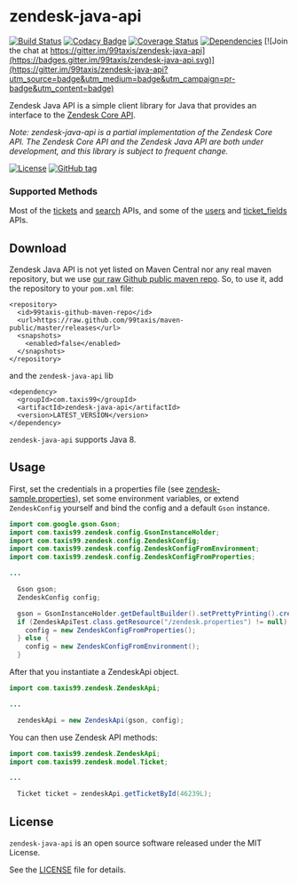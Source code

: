 zendesk-java-api
================

[![Build Status](https://travis-ci.org/99taxis/zendesk-java-api.svg?branch=master)](https://travis-ci.org/99taxis/zendesk-java-api) [![Codacy Badge](https://api.codacy.com/project/badge/grade/6cddab4d424143e78b31f34935f16f45)](https://www.codacy.com/app/99taxis/zendesk-java-api) [![Coverage Status](https://coveralls.io/repos/github/99taxis/zendesk-java-api/badge.svg?branch=master)](https://coveralls.io/github/99taxis/zendesk-java-api?branch=master "Coveralls") [![Dependencies](https://app.updateimpact.com/badge/704215565069324288/zendesk-java-api.svg?config=test)](https://app.updateimpact.com/latest/704215565069324288/zendesk-java-api) [![Join the chat at https://gitter.im/99taxis/zendesk-java-api](https://badges.gitter.im/99taxis/zendesk-java-api.svg)](https://gitter.im/99taxis/zendesk-java-api?utm_source=badge&utm_medium=badge&utm_campaign=pr-badge&utm_content=badge)

Zendesk Java API is a simple client library for Java that provides an interface to the [Zendesk Core API](https://developer.zendesk.com/rest_api/docs/core/introduction).

_Note: zendesk-java-api is a partial implementation of the Zendesk Core API. The Zendesk Core API and the Zendesk Java API are both under development, and this library is subject to frequent change._

[![License](http://img.shields.io/:license-MIT-blue.svg)](https://github.com/99taxis/zendesk-java-api/blob/master/LICENSE "MIT Licence")  [![GitHub tag](https://img.shields.io/github/tag/99taxis/zendesk-java-api.svg)](https://github.com/99taxis/zendesk-java-api/tags)


### Supported Methods

Most of the [tickets](https://developer.zendesk.com/rest_api/docs/core/tickets) and [search](https://developer.zendesk.com/rest_api/docs/core/search) APIs, and some of the [users](https://developer.zendesk.com/rest_api/docs/core/users) and [ticket_fields](https://developer.zendesk.com/rest_api/docs/core/ticket_fields) APIs.


Download
--------

Zendesk Java API is not yet listed on Maven Central nor any real maven repository, but we use [our raw Github public maven repo](https://github.com/99taxis/maven-public). So, to use it, add the repository to your `pom.xml` file:
```
<repository>
  <id>99taxis-github-maven-repo</id>
  <url>https://raw.github.com/99taxis/maven-public/master/releases</url>
  <snapshots>
    <enabled>false</enabled>
  </snapshots>
</repository>
```
and the `zendesk-java-api` lib

```
<dependency>
  <groupId>com.taxis99</groupId>
  <artifactId>zendesk-java-api</artifactId>
  <version>LATEST_VERSION</version>
</dependency>
```

`zendesk-java-api` supports Java 8.


Usage
-----

First, set the credentials in a properties file (see [zendesk-sample.properties](https://github.com/99taxis/zendesk-java-api/blob/master/src/main/resources/zendesk-sample.properties)), set some environment variables, or extend `ZendeskConfig` yourself and bind the config and a default `Gson` instance.

```java
import com.google.gson.Gson;
import com.taxis99.zendesk.config.GsonInstanceHolder;
import com.taxis99.zendesk.config.ZendeskConfig;
import com.taxis99.zendesk.config.ZendeskConfigFromEnvironment;
import com.taxis99.zendesk.config.ZendeskConfigFromProperties;

...

  Gson gson;
  ZendeskConfig config;

  gson = GsonInstanceHolder.getDefaultBuilder().setPrettyPrinting().create();
  if (ZendeskApiTest.class.getResource("/zendesk.properties") != null) {
    config = new ZendeskConfigFromProperties();
  } else {
    config = new ZendeskConfigFromEnvironment();
  }

```

After that you instantiate a ZendeskApi object.
```java
import com.taxis99.zendesk.ZendeskApi;

...

  zendeskApi = new ZendeskApi(gson, config);
```

You can then use Zendesk API methods:
```java
import com.taxis99.zendesk.ZendeskApi;
import com.taxis99.zendesk.model.Ticket;

...

  Ticket ticket = zendeskApi.getTicketById(46239L);
```


License
-------

`zendesk-java-api` is an open source software released under the MIT License.

See the [LICENSE](https://github.com/99taxis/zendesk-java-api/blob/master/LICENSE) file for details.
